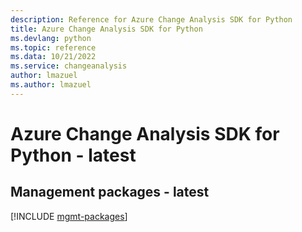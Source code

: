 ```yaml
---
description: Reference for Azure Change Analysis SDK for Python
title: Azure Change Analysis SDK for Python
ms.devlang: python
ms.topic: reference
ms.data: 10/21/2022
ms.service: changeanalysis
author: lmazuel
ms.author: lmazuel
---
```

# Azure Change Analysis SDK for Python - latest

## Management packages - latest
[!INCLUDE [mgmt-packages](change-analysis-mgmt-index.md)]